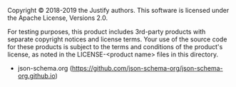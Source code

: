 Copyright &copy; 2018-2019 the Justify authors.
This software is licensed under the Apache License, Versions 2.0.

For testing purposes, this product includes 3rd-party products with separate copyright notices and license terms. Your use of the source code for these products is subject to the terms and conditions of the product's license, as noted in the LICENSE-&lt;product name&gt; files in this directory.

* json-schema.org (https://github.com/json-schema-org/json-schema-org.github.io)
